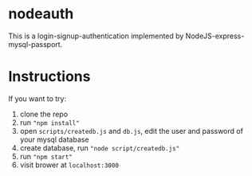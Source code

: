 # nodeauth
This is a login-signup-authentication implemented by NodeJS-express-mysql-passport.


# Instructions
If you want to try:
1. clone the repo
1. run ``"npm install"``
1. open ``scripts/createdb.js`` and ``db.js``, edit the user and password of your mysql database
1. create database, run ``"node script/createdb.js"``
1. run ``"npm start"``
1. visit brower at ``localhost:3000``


